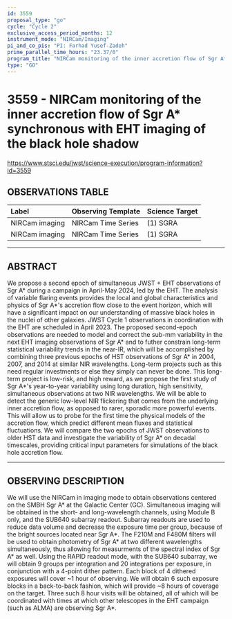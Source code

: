 ```yaml
---
id: 3559
proposal_type: "go"
cycle: "Cycle 2"
exclusive_access_period_months: 12
instrument_mode: "NIRCam/Imaging"
pi_and_co_pis: "PI: Farhad Yusef-Zadeh"
prime_parallel_time_hours: "23.37/0"
program_title: "NIRCam monitoring of the inner accretion flow of Sgr A* synchronous with EHT imaging of the black hole shadow"
type: "GO"
---
```

# 3559 - NIRCam monitoring of the inner accretion flow of Sgr A* synchronous with EHT imaging of the black hole shadow
https://www.stsci.edu/jwst/science-execution/program-information?id=3559
## OBSERVATIONS TABLE
| Label          | Observing Template   | Science Target |
| :------------- | :------------------- | :------------- |
| NIRCam imaging | NIRCam Time Series   | (1) SGRA       |
| NIRCam imaging | NIRCam Time Series   | (1) SGRA       |

---

## ABSTRACT

We propose a second epoch of simultaneous JWST + EHT observations of Sgr A* during a campaign in April-May 2024, led by the EHT. The analysis of variable flaring events provides the local and global characteristics and physics of Sgr A*'s accretion flow close to the event horizon, which will have a significant impact on our understanding of massive black holes in the nuclei of other galaxies. JWST Cycle 1 observations in coordination with the EHT are scheduled in April 2023. The proposed second-epoch observations are needed to model and correct the sub-mm variability in the next EHT imaging observations of Sgr A* and to futher constrain long-term statistical variability trends in the near-IR, which will be accomplished by combining three previous epochs of HST observations of Sgr A* in 2004, 2007, and 2014 at similar NIR wavelengths. Long-term projects such as this need regular investments or else they simply can never be done. This long-term project is low-risk, and high reward, as we propose the first study of Sgr A*'s year-to-year variability using long duration, high sensitivity, simultaneous observations at two NIR wavelengths. We will be able to detect the generic low-level NIR flickering that comes from the underlying inner accretion flow, as opposed to rarer, sporadic more powerful events. This will allow us to probe for the first time the physical models of the accretion flow, which predict different mean fluxes and statistical fluctuations. We will compare the two epochs of JWST observations to older HST data and investigate the variability of Sgr A* on decadal timescales, providing critical input parameters for simulations of the black hole accretion flow.

---

## OBSERVING DESCRIPTION

We will use the NIRCam in imaging mode to obtain observations centered on the SMBH Sgr A* at the Galactic Center (GC). Simultaneous imaging will be obtained in the short- and long-wavelength channels, using Module B only, and the SUB640 subarray readout. Subarray readouts are used to reduce data volume and decrease the exposure time per group, because of the bright sources located near Sgr A*. The F210M and F480M filters will be used to obtain photometry of Sgr A* at two different wavelengths simultaneously, thus allowing for measurments of the spectral index of Sgr A* as well. Using the RAPID readout mode, with the SUB640 subarray, we will obtain 9 groups per integration and 20 integrations per exposure, in conjunction with a 4-point dither pattern. Each block of 4 dithered exposures will cover ~1 hour of observing. We will obtain 6 such exposure blocks in a back-to-back fashion, which will provide ~8 hours of coverage on the target. Three such 8 hour visits will be obtained, all of which will be coordinated with times at which other telescopes in the EHT campaign (such as ALMA) are observing Sgr A*.